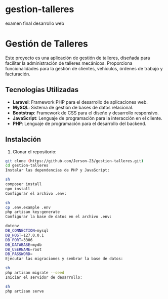 # gestion-talleres
examen final desarrollo web 
# Gestión de Talleres

Este proyecto es una aplicación de gestión de talleres, diseñada para facilitar la administración de talleres mecánicos. Proporciona funcionalidades para la gestión de clientes, vehículos, órdenes de trabajo y facturación.

## Tecnologías Utilizadas

- **Laravel**: Framework PHP para el desarrollo de aplicaciones web.
- **MySQL**: Sistema de gestión de bases de datos relacional.
- **Bootstrap**: Framework de CSS para el diseño y desarrollo responsivo.
- **JavaScript**: Lenguaje de programación para la interacción en el cliente.
- **PHP**: Lenguaje de programación para el desarrollo del backend.

## Instalación

1. Clonar el repositorio:

```sh
git clone (https://github.com/Jerson-23/gestion-talleres.git)
cd gestion-talleres
Instalar las dependencias de PHP y JavaScript:

sh
composer install
npm install
Configurar el archivo .env:

sh
cp .env.example .env
php artisan key:generate
Configurar la base de datos en el archivo .env:

dotenv
DB_CONNECTION=mysql
DB_HOST=127.0.0.1
DB_PORT=3306
DB_DATABASE=mydb
DB_USERNAME=root
DB_PASSWORD=
Ejecutar las migraciones y sembrar la base de datos:

sh
php artisan migrate --seed
Iniciar el servidor de desarrollo:

sh
php artisan serve
